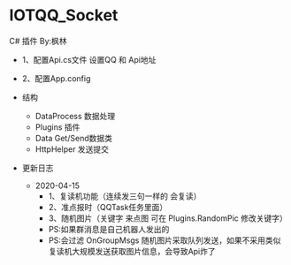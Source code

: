 # IOTQQ_Socket

C# 插件  By:枫林

* 1、配置Api.cs文件 设置QQ 和 Api地址
* 2、配置App.config

*  结构
   * DataProcess 数据处理
   * Plugins     插件
   * Data        Get/Send数据类
   * HttpHelper  发送提交

*  更新日志
   * 2020-04-15
      * 1、复读机功能（连续发三句一样的 会复读）
      * 2、准点报时（QQTask任务里面）
      * 3、随机图片（关键字 来点图 可在 Plugins.RandomPic 修改关键字）
      * PS:如果群消息是自己机器人发出的
      * PS:会过滤 OnGroupMsgs 随机图片采取队列发送，如果不采用类似复读机大规模发送获取图片信息，会导致Api炸了
